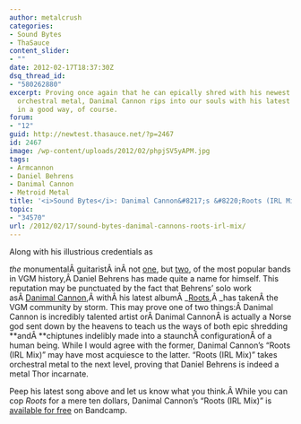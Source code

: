 ```yaml
---
author: metalcrush
categories:
- Sound Bytes
- ThaSauce
content_slider:
- ""
date: 2012-02-17T18:37:30Z
dsq_thread_id:
- "580262880"
excerpt: Proving once again that he can epically shred with his newest endeavor within
  orchestral metal, Danimal Cannon rips into our souls with his latest remix of "Roots"...
  in a good way, of course.
forum:
- "12"
guid: http://newtest.thasauce.net/?p=2467
id: 2467
image: /wp-content/uploads/2012/02/phpjSV5yAPM.jpg
tags:
- Armcannon
- Daniel Behrens
- Danimal Cannon
- Metroid Metal
title: '<i>Sound Bytes</i>: Danimal Cannon&#8217;s &#8220;Roots (IRL Mix)&#8221;'
topic:
- "34570"
url: /2012/02/17/sound-bytes-danimal-cannons-roots-irl-mix/
---
```


<center>
</center>Along with his illustrious credentials as 

_the_ monumentalÂ guitaristÂ inÂ not [one](http://www.armcannon.com/), but [two](http://www.metroidmetal.com/), of the most popular bands in VGM history,Â Daniel Behrens has made quite a name for himself. This reputation may be punctuated by the fact that Behrens&#8217; solo work asÂ [Danimal Cannon](http://danimalcannon.bandcamp.com/),Â withÂ his latest albumÂ _[Roots](http://danimalcannon.bandcamp.com/album/roots),Â _has takenÂ the VGM community by storm. This may prove one of two things:Â Danimal Cannon is incredibly talented artist orÂ Danimal CannonÂ is actually a Norse god sent down by the heavens to teach us the ways of both epic shredding **andÂ **chiptunes indelibly made into a staunchÂ configurationÂ of a human being. While I would agree with the former, Danimal Cannon&#8217;s &#8220;Roots (IRL Mix)&#8221; may have most acquiesce to the latter. &#8220;Roots (IRL Mix)&#8221; takes orchestral metal to the next level, proving that Daniel Behrens is indeed a metal Thor incarnate.

Peep his latest song above and let us know what you think.Â While you can cop _Roots_ for a mere ten dollars, Danimal Cannon&#8217;s &#8220;Roots (IRL Mix)&#8221; is [available for free](http://danimalcannon.bandcamp.com/track/roots-irl-mix) on Bandcamp.